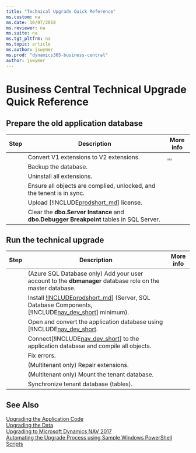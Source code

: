 ```yaml
---
title: "Technical Upgrade Quick Reference"
ms.custom: na
ms.date: 10/07/2018
ms.reviewer: na
ms.suite: na
ms.tgt_pltfrm: na
ms.topic: article
ms.author: jswymer
ms.prod: "dynamics365-business-central"
author: jswymer
---
```

# Business Central Technical Upgrade Quick Reference 


## Prepare the old application database

|Step|Description| More info |
|----|-----------|--|
||Convert V1 extensions to V2 extensions.|[...](converting-a-databse.mdconvertv1extensions)|
||Backup the database.||
||Uninstall all extensions.||
||Ensure all objects are complied, unlocked, and the tenent is in sync.||
||Upload [!INCLUDE[prodshort_md](../developer/includes/prodshort.md)] license.||
||Clear the **dbo.Server Instance** and  **dbo.Debugger Breakpoint** tables in SQL Server.||


## Run the technical upgrade

|Step|Description| More info |
|----|-----------|--|
||(Azure SQL Database only) Add your user account to the **dbmanager** database role on the master database.||
||Install [!INCLUDEprodshort_md](../developer/includes/prodshort.md)] (Server, SQL Database Components, [!INCLUDE[nav_dev_short](../developer/includes/nav_dev_short_md.md)] minimum).||
||Open and convert the application database using [!INCLUDE[nav_dev_short](../developer/includes/nav_dev_short_md.md).||
||Connect[!INCLUDE[nav_dev_short](../developer/includes/nav_dev_short_md.md)] to the application database and compile all objects.||
||Fix errors.||
||(Multitenant only) Repair extensions.||
||(Multitenant only) Mount the tenant database. ||
||Synchronize tenant database (tables). ||


## See Also  
[Upgrading the Application Code](Upgrading-the-Application-Code.md)   
[Upgrading the Data](Upgrading-the-Data.md)   
[Upgrading to Microsoft Dynamics NAV 2017](Upgrading-to-Microsoft-Dynamics-NAV-2017.md)   
[Automating the Upgrade Process using Sample Windows PowerShell Scripts](Automating-the-Upgrade-Process-using-Sample-Windows-PowerShell-Scripts.md)
